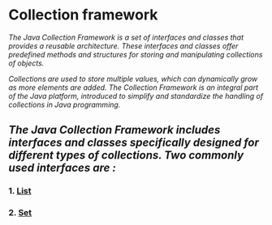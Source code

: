 # Collection framework

*The Java Collection Framework is a set of interfaces and classes that provides a reusable architecture. These interfaces and classes offer predefined methods and structures for storing and manipulating collections of objects.* 

*Collections are used to store multiple values, which can dynamically grow as more elements are added. The Collection Framework is an integral part of the Java platform, introduced to simplify and standardize the handling of collections in Java programming.*

## *The Java Collection Framework includes interfaces and classes specifically designed for different types of collections. Two commonly used interfaces are :*
### 1. [List](https://github.com/ruturajjadhav07/Java/tree/main/Java%20Core/Java%20Collection%20Framework/List)
### 2. [Set](https://github.com/ruturajjadhav07/Java/tree/main/Java%20Core/Java%20Collection%20Framework/Set%20)
